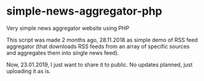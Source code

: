 # simple-news-aggregator-php
Very simple news aggregator website using PHP

This script was made 2 months ago, 28.11.2018 as simple demo of RSS feed aggregator
(that downloads RSS feeds from an array of specific sources and aggregates them into single news feed).

Now, 23.01.2019, I just want to share it to public. No updates planned, just uploading it as is.
